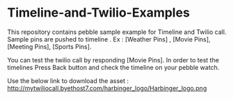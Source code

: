 # Timeline-and-Twilio-Examples
This repository contains pebble sample example for Timeline and Twilio call. Sample pins are pushed to timeline . 
Ex : 
[Weather Pins] ,
[Movie Pins], 
[Meeting Pins], 
[Sports Pins]. 

You can test the twilio call by responding [Movie Pins]. In order to test the timelines Press Back button and check the timeline on your pebble watch.

Use the below link to download the asset : http://mytwiliocall.byethost7.com/harbinger_logo/Harbinger_logo.png

